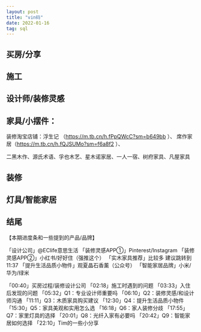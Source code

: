 ```yaml
---
layout: post
title: "vin码"
date: 2022-01-16
tag: sql
---
```


 



## 买房/分享



## 施工



## 设计师/装修灵感











## 家具/小摆件：

装修淘宝店铺：浮生记 （https://m.tb.cn/h.fPpQWcC?sm=b649bb ）、 席作家居（https://m.tb.cn/h.fQJSUMo?sm=f6a8f2  ）、

二黑木作、源氏术语、孚也木艺、星木诺家居、一人一宿、树府家具、凡屋家具



## 装修



## 灯具/智能家居



## 结尾



【本期进度条和一些提到的产品/品牌】

「设计公司」@EClife意思生活
「装修灵感APP①」Pinterest/Instagram
「装修灵感APP②」小红书/好好住（强推这个）
「实木家具推荐」比较多 建议跳转到11:37
「提升生活品质小物件」观夏晶石香薰（公众号）
「智能家居品牌」小米/华为/绿米

「00:40」买房过程/装修设计公司
「02:18」施工时遇到的问题
「03:33」入住后发现的问题
「05:32」Q1：专业设计师重要吗
「06:10」Q2：装修灵感/和设计师沟通
「11:11」Q3：木质家具购买建议
「12:30」Q4：提升生活品质小物件
「15:30」Q5：家具美观和实用怎么选
「16:18」Q6：家人装修分歧
「17:55」Q7：家里灯具的选择
「20:01」Q8：光纤入家有必要吗
「20:42」Q9：智能家居如何选择
「22:10」Tim的一些小分享